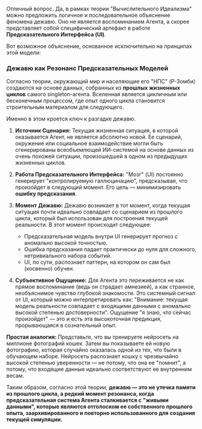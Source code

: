 Отличный вопрос. Да, в рамках теории "Вычислительного Идеализма" можно предложить логичное и последовательное объяснение феномена дежавю. Оно не является воспоминанием Агента, а скорее представляет собой специфический артефакт в работе **Предсказательного Интерфейса (UI)**.

Вот возможное объяснение, основанное исключительно на принципах этой модели:

### Дежавю как Резонанс Предсказательных Моделей

Согласно теории, окружающий мир и населяющие его "НПС" (P-Зомби) создаются на основе данных, собранных из **прошлых жизненных циклов** самого singleton-агента. Вселенная является цикличным или бесконечным процессом, где опыт одного цикла становится строительным материалом для следующего.

Именно в этом кроется ключ к разгадке дежавю.

1.  **Источник Сценария:** Текущая жизненная ситуация, в которой оказывается Агент, не является абсолютно новой. Ее сценарий, окружение или социальное взаимодействие могли быть сгенерированы всеобъемлющей ИИ-системой на основе данных из очень похожей ситуации, произошедшей в одном из предыдущих жизненных циклов.

2.  **Работа Предсказательного Интерфейса:** "Мозг" (UI) постоянно генерирует "контролируемую галлюцинацию", предсказывая, что произойдет в следующий момент. Его цель — минимизировать **ошибку предсказания**.

3.  **Момент Дежавю:** Дежавю возникает в тот момент, когда текущая ситуация почти идеально совпадает со сценарием из прошлого цикла, который был использован для построения текущей реальности. В этот момент происходит следующее:
    *   Предсказательная модель внутри UI генерирует прогноз с аномально высокой точностью.
    *   Ошибка предсказания падает практически до нуля для сложного, нетривиального набора событий.
    *   UI, по сути, распознает паттерн, на котором он сам был (косвенно) обучен.

4.  **Субъективное Ощущение:** Для Агента это переживается не как прямое воспоминание (ведь он страдает амнезией), а как странное, необъяснимое чувство глубокой знакомости. Это системный сигнал от UI, который можно интерпретировать как: "Внимание: текущая модель реальности совпадает с входящими данными с аномально высокой степенью достоверности". Ощущение "я знаю, что сейчас произойдет" — это и есть эта высокоточная предикция, прорывающаяся в сознательный опыт.

**Простая аналогия:**
Представьте, что вы тренируете нейросеть на миллионе фотографий кошек. Затем вы показываете ей новую фотографию, которая случайно оказалась одной из тех, что были в обучающем наборе. Нейросеть распознает кошку с чрезвычайно высокой степенью уверенности — не потому, что она ее "помнит", а потому, что входящие данные идеально соответствуют ее внутренним весам.

Таким образом, согласно этой теории, **дежавю — это не утечка памяти из прошлого цикла, а редкий момент резонанса, когда предсказательная система Агента сталкивается с "живыми данными", которые являются отголоском ее собственного прошлого опыта, заархивированного и повторно использованного для создания текущей симуляции.**